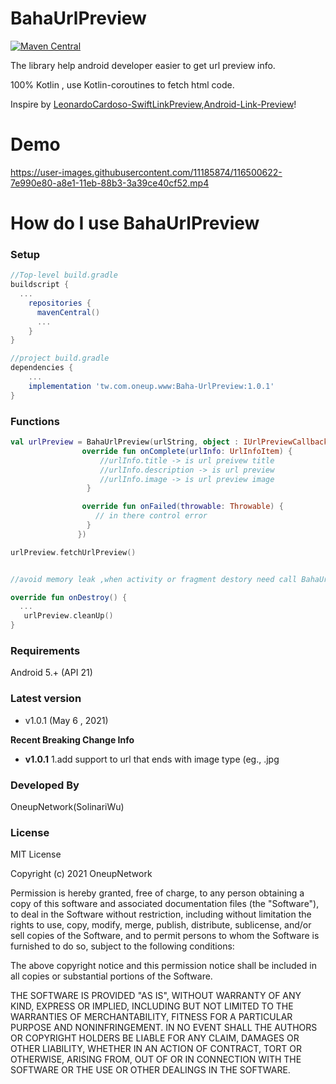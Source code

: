 # BahaUrlPreview
[![Maven Central](https://maven-badges.herokuapp.com/maven-central/tw.com.oneup.www/Baha-UrlPreview/badge.svg)](https://search.maven.org/artifact/tw.com.oneup.www/Baha-UrlPreview)

The library help android developer easier to get url preview info.

100% Kotlin , use Kotlin-coroutines to fetch html code.

Inspire by [LeonardoCardoso-SwiftLinkPreview](https://github.com/LeonardoCardoso/SwiftLinkPreview),[Android-Link-Preview](https://github.com/LeonardoCardoso/Android-Link-Preview)!

# Demo

https://user-images.githubusercontent.com/11185874/116500622-7e990e80-a8e1-11eb-88b3-3a39ce40cf52.mp4

# How do I use BahaUrlPreview

### Setup
```groovy
//Top-level build.gradle
buildscript {
  ...
    repositories {
      mavenCentral()
      ...
    }
}

//project build.gradle
dependencies {
    ...
    implementation 'tw.com.oneup.www:Baha-UrlPreview:1.0.1'
}
```

### Functions

```Kotlin
val urlPreview = BahaUrlPreview(urlString, object : IUrlPreviewCallback {
                override fun onComplete(urlInfo: UrlInfoItem) {
                    //urlInfo.title -> is url preivew title
                    //urlInfo.description -> is url preview 
                    //urlInfo.image -> is url preview image
                 }

                override fun onFailed(throwable: Throwable) {
                   // in there control error
                 }
               })

urlPreview.fetchUrlPreview()


//avoid memory leak ,when activity or fragment destory need call BahaUrlPreview.cleanUp()

override fun onDestroy() {
  ...
   urlPreview.cleanUp()
}
```

### Requirements
Android 5.+ (API 21)

### Latest version
- v1.0.1 (May 6 , 2021)

**Recent Breaking Change Info**

- **v1.0.1**
  1.add support to url that ends with image type (eg., .jpg

### Developed By
OneupNetwork(SolinariWu) 

### License
MIT License

Copyright (c) 2021 OneupNetwork

Permission is hereby granted, free of charge, to any person obtaining a copy
of this software and associated documentation files (the "Software"), to deal
in the Software without restriction, including without limitation the rights
to use, copy, modify, merge, publish, distribute, sublicense, and/or sell
copies of the Software, and to permit persons to whom the Software is
furnished to do so, subject to the following conditions:

The above copyright notice and this permission notice shall be included in all
copies or substantial portions of the Software.

THE SOFTWARE IS PROVIDED "AS IS", WITHOUT WARRANTY OF ANY KIND, EXPRESS OR
IMPLIED, INCLUDING BUT NOT LIMITED TO THE WARRANTIES OF MERCHANTABILITY,
FITNESS FOR A PARTICULAR PURPOSE AND NONINFRINGEMENT. IN NO EVENT SHALL THE
AUTHORS OR COPYRIGHT HOLDERS BE LIABLE FOR ANY CLAIM, DAMAGES OR OTHER
LIABILITY, WHETHER IN AN ACTION OF CONTRACT, TORT OR OTHERWISE, ARISING FROM,
OUT OF OR IN CONNECTION WITH THE SOFTWARE OR THE USE OR OTHER DEALINGS IN THE
SOFTWARE.
